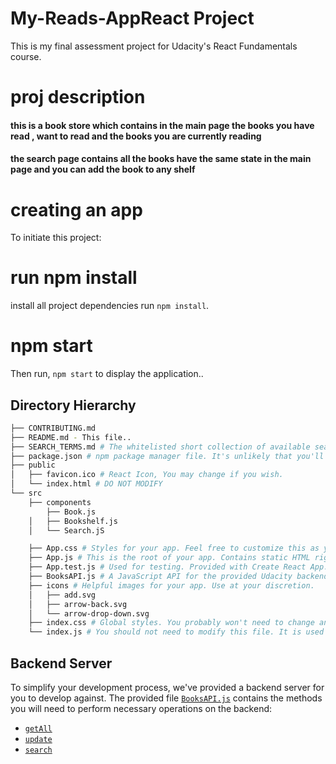 # My-Reads-AppReact Project

This is my final assessment project for Udacity's React Fundamentals course.

# proj description

#### this is a book store which contains in the main page the books you have read , want to read and the books you are currently reading

#### the search page contains all the books have the same state in the main page and you can add the book to any shelf

# creating an app

To initiate this project:

# run npm install

install all project dependencies run `npm install`.

# npm start

Then run, `npm start` to display the application..

## Directory Hierarchy

```bash
├── CONTRIBUTING.md
├── README.md - This file..
├── SEARCH_TERMS.md # The whitelisted short collection of available search terms for you to use with your app.
├── package.json # npm package manager file. It's unlikely that you'll need to modify this.
├── public
│   ├── favicon.ico # React Icon, You may change if you wish.
│   └── index.html # DO NOT MODIFY
└── src
    ├── components
        ├── Book.js
    │   ├── Bookshelf.js
    │   └── Search.jS

    ├── App.css # Styles for your app. Feel free to customize this as you desire.
    ├── App.js # This is the root of your app. Contains static HTML right now.
    ├── App.test.js # Used for testing. Provided with Create React App. Testing is encouraged, but not required.
    ├── BooksAPI.js # A JavaScript API for the provided Udacity backend. Instructions for the methods are below.
    ├── icons # Helpful images for your app. Use at your discretion.
    │   ├── add.svg
    │   ├── arrow-back.svg
    │   └── arrow-drop-down.svg
    ├── index.css # Global styles. You probably won't need to change anything here.
    └── index.js # You should not need to modify this file. It is used for DOM rendering only.
```

## Backend Server

To simplify your development process, we've provided a backend server for you to develop against. The provided file [`BooksAPI.js`](src/BooksAPI.js) contains the methods you will need to perform necessary operations on the backend:

- [`getAll`](#getall)
- [`update`](#update)
- [`search`](#search)
